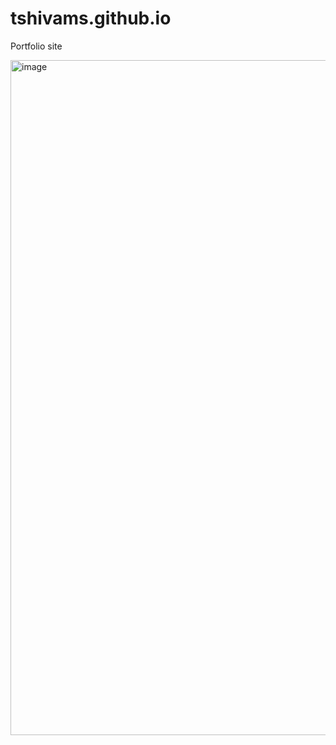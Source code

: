 # tshivams.github.io
Portfolio site



<img width="1080" alt="image" src="https://user-images.githubusercontent.com/95965782/210639734-38038549-be12-4d75-841a-8517d08cfa0b.png">
